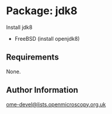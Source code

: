 Package: jdk8
=============

Install jdk8

- FreeBSD (install openjdk8)

Requirements
------------

None.

Author Information
------------------

ome-devel@lists.openmicroscopy.org.uk
